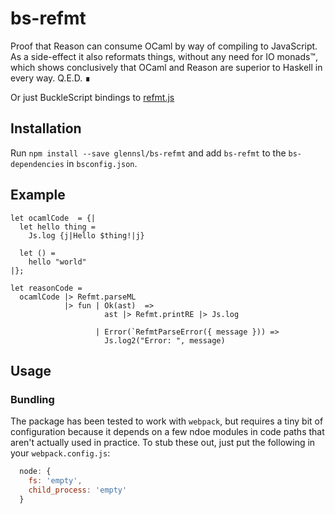 # bs-refmt

Proof that Reason can consume OCaml by way of compiling to JavaScript. As a side-effect it also reformats things, without any need for IO monads&trade;, which shows conclusively that OCaml and Reason are superior to Haskell in every way. Q.E.D. &#x220e;

Or just BuckleScript bindings to [refmt.js](https://github.com/facebook/reason/#javascript-api)

## Installation

Run `npm install --save glennsl/bs-refmt` and add `bs-refmt` to the `bs-dependencies` in `bsconfig.json`. 

## Example

```reason
let ocamlCode  = {|
  let hello thing =
    Js.log {j|Hello $thing!|j}

  let () =
    hello "world"
|};

let reasonCode =
  ocamlCode |> Refmt.parseML
            |> fun | Ok(ast)  =>
                     ast |> Refmt.printRE |> Js.log

                   | Error(`RefmtParseError({ message })) =>
                     Js.log2("Error: ", message)
```

## Usage

### Bundling

The package has been tested to work with `webpack`, but requires a tiny bit of configuration because it depends on a few
ndoe modules in code paths that aren't actually used in practice. To stub these out, just put the following in your
`webpack.config.js`:

```javascript
  node: {
    fs: 'empty',
    child_process: 'empty'
  }
```
